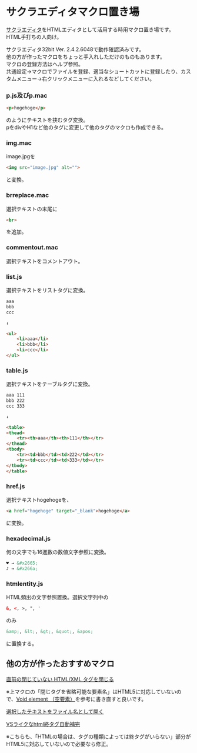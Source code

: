# サクラエディタマクロ置き場
[サクラエディタ](https://github.com/sakura-editor/sakura)をHTMLエディタとして活用する時用マクロ置き場です。  
HTML手打ちの人向け。

サクラエディタ32bit Ver. 2.4.2.6048で動作確認済みです。  
他の方が作ったマクロをちょっと手入れしただけのものもあります。  
マクロの登録方法はヘルプ参照。  
共通設定→マクロでファイルを登録、適当なショートカットに登録したり、カスタムメニュー→右クリックメニューに入れるなどしてください。

### p.js及びp.mac

```HTML
<p>hogehoge</p>
```
のようにテキストを挟むタグ変換。  
pをdivやH1など他のタグに変更して他のタグのマクロも作成できる。

### img.mac

image.jpgを
```HTML
<img src="image.jpg" alt="">
```
と変換。

### brreplace.mac

選択テキストの末尾に
```HTML
<br>
```
を追加。

### commentout.mac

選択テキストをコメントアウト。

### list.js

選択テキストをリストタグに変換。

```HTML
aaa
bbb
ccc

↓

<ul>
	<li>aaa</li>
	<li>bbb</li>
	<li>ccc</li>
</ul>
```

### table.js

選択テキストをテーブルタグに変換。

```HTML
aaa	111
bbb	222
ccc	333

↓

<table>
<thead>
	<tr><th>aaa</th><th>111</th></tr>
</thead>
<tbody>
	<tr><td>bbb</td><td>222</td></tr>
	<tr><td>ccc</td><td>333</td></tr>
</tbody>
</table>
```

### href.js

選択テキストhogehogeを、
```HTML
<a href="hogehoge" target="_blank">hogehoge</a>
```
に変換。

### hexadecimal.js

何の文字でも16進数の数値文字参照に変換。
```HTML
♥ → &#x2665;
♪ → &#x266a;
```
### htmlentity.js

HTML頻出の文字参照置換。選択文字列中の
```HTML
&, <, >, ", '
```
のみ
```HTML
&amp;, &lt;, &gt;, &quot;, &apos;
```
に置換する。

## 他の方が作ったおすすめマクロ

[直前の閉じていない HTML/XML タグを閉じる](https://sakura-editor.sourceforge.net/cgi-bin/cyclamen/cyclamen.cgi?log=macro&tree=c546)

※上マクロの「閉じタグを省略可能な要素名」はHTML5に対応していないので、[Void element （空要素）](https://developer.mozilla.org/ja/docs/Glossary/Void_element)を参考に書き直すと良いです。

[選択したテキストをファイル名として開く](https://sakura-editor.github.io/bbslog/sf/macro/134.html)

[VSライクなhtml終タグ自動補完](https://sakura-editor.github.io/bbslog/sf/macro/341.html)

※こちらも、「HTMLの場合は、タグの種類によっては終タグがいらない」部分がHTML5に対応していないので必要なら修正。